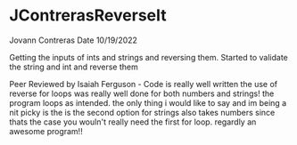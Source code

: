 # JContrerasReverseIt
Jovann Contreras
Date 10/19/2022

Getting the inputs of ints and strings and reversing them.
Started to validate the string and int and reverse them


Peer Reviewed by Isaiah Ferguson - Code is really well written the use of reverse for loops was really well done for both numbers and strings! the program loops as intended. the only thing i would like to say and im being a nit picky is the is the second option for strings also takes numbers since thats the case you wouln't really need the first for loop. regardly an awesome program!!